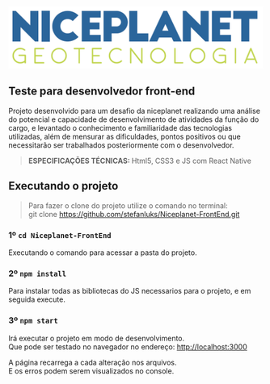 <img src="./public/logo.png" />

## Teste para desenvolvedor front-end

Projeto desenvolvido para um desafio da niceplanet realizando uma análise do potencial e capacidade de
desenvolvimento de atividades da função do cargo, e levantado o conhecimento e
familiaridade das tecnologias utilizadas, além de mensurar as dificuldades, pontos positivos
ou que necessitarão ser trabalhados posteriormente com o desenvolvedor.

><b>ESPECIFICAÇÕES TÉCNICAS: </b>Html5, CSS3 e JS com React Native

## Executando o projeto

>Para fazer o clone do projeto utilize o comando no terminal: <br>git clone https://github.com/stefanluks/Niceplanet-FrontEnd.git

### 1º `cd Niceplanet-FrontEnd`

Executando o comando para acessar a pasta do projeto.

### 2º `npm install`

Para instalar todas as bibliotecas do JS necessarios para o projeto, e em seguida execute.

### 3º `npm start`

Irá executar o projeto em modo de desenvolvimento.\
Que pode ser testado no navegador no endereço: [http://localhost:3000](http://localhost:3000)

A página recarrega a cada alteração nos arquivos.\
E os erros podem serem visualizados no console.
